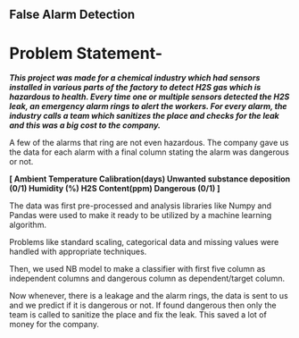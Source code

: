 ## False Alarm Detection

# Problem Statement-

***This project was made for a chemical industry which had sensors installed in various parts of the factory to detect H2S gas which is hazardous to health. Every time one or multiple sensors detected the H2S leak, an emergency alarm rings to alert the workers. For every alarm, the industry calls a team which sanitizes the place and checks for the leak and this was a big cost to the company.***

A few of the alarms that ring are not even hazardous. The company gave us the data for each alarm with a final column stating the alarm was dangerous or not.

**[ Ambient Temperature	Calibration(days)	Unwanted substance deposition (0/1)	Humidity (%)	H2S Content(ppm)	Dangerous (0/1) ]**

The data was first pre-processed and analysis libraries like Numpy and Pandas were used to make it ready to be utilized by a machine learning algorithm.

Problems like standard scaling, categorical data and missing values were handled with appropriate techniques.

Then, we used NB model to make a classifier with first five column as independent columns and dangerous column as dependent/target column.

Now whenever, there is a leakage and the alarm rings, the data is sent to us and we predict if it is dangerous or not. If found dangerous then only the team is called to sanitize the place and fix the leak. This saved a lot of money for the company. 
